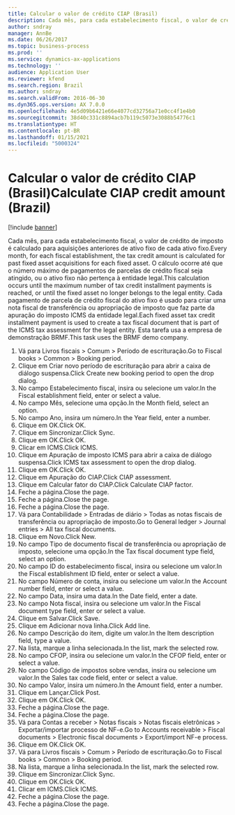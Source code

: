 ```yaml
---
title: Calcular o valor de crédito CIAP (Brasil)
description: Cada mês, para cada estabelecimento fiscal, o valor de crédito de imposto é calculado para aquisições anteriores de ativo fixo de cada ativo fixo.
author: sndray
manager: AnnBe
ms.date: 06/26/2017
ms.topic: business-process
ms.prod: ''
ms.service: dynamics-ax-applications
ms.technology: ''
audience: Application User
ms.reviewer: kfend
ms.search.region: Brazil
ms.author: sndray
ms.search.validFrom: 2016-06-30
ms.dyn365.ops.version: AX 7.0.0
ms.openlocfilehash: 4e5d09b6421e66e4077cd32756a71e0cc4f1e4b0
ms.sourcegitcommit: 38d40c331c8894acb7b119c5073e3088b54776c1
ms.translationtype: HT
ms.contentlocale: pt-BR
ms.lasthandoff: 01/15/2021
ms.locfileid: "5000324"
---
```

# <a name="calculate-ciap-credit-amount-brazil"></a><span data-ttu-id="30d2d-103">Calcular o valor de crédito CIAP (Brasil)</span><span class="sxs-lookup"><span data-stu-id="30d2d-103">Calculate CIAP credit amount (Brazil)</span></span>

[!include [banner](../../includes/banner.md)]

<span data-ttu-id="30d2d-104">Cada mês, para cada estabelecimento fiscal, o valor de crédito de imposto é calculado para aquisições anteriores de ativo fixo de cada ativo fixo.</span><span class="sxs-lookup"><span data-stu-id="30d2d-104">Every month, for each fiscal establishment, the tax credit amount is calculated for past fixed asset acquisitions for each fixed asset.</span></span> <span data-ttu-id="30d2d-105">O cálculo ocorre até que o número máximo de pagamentos de parcelas de crédito fiscal seja atingido, ou o ativo fixo não pertença à entidade legal.</span><span class="sxs-lookup"><span data-stu-id="30d2d-105">This calculation occurs until the maximum number of tax credit installment payments is reached, or until the fixed asset no longer belongs to the legal entity.</span></span> <span data-ttu-id="30d2d-106">Cada pagamento de parcela de crédito fiscal do ativo fixo é usado para criar uma nota fiscal de transferência ou apropriação de imposto que faz parte da apuração do imposto ICMS da entidade legal.</span><span class="sxs-lookup"><span data-stu-id="30d2d-106">Each fixed asset tax credit installment payment is used to create a tax fiscal document that is part of the ICMS tax assessment for the legal entity.</span></span> <span data-ttu-id="30d2d-107">Esta tarefa usa a empresa de demonstração BRMF.</span><span class="sxs-lookup"><span data-stu-id="30d2d-107">This task uses the BRMF demo company.</span></span>

1. <span data-ttu-id="30d2d-108">Vá para Livros fiscais > Comum > Período de escrituração.</span><span class="sxs-lookup"><span data-stu-id="30d2d-108">Go to Fiscal books > Common > Booking period.</span></span>
2. <span data-ttu-id="30d2d-109">Clique em Criar novo período de escrituração para abrir a caixa de diálogo suspensa.</span><span class="sxs-lookup"><span data-stu-id="30d2d-109">Click Create new booking period to open the drop dialog.</span></span>
3. <span data-ttu-id="30d2d-110">No campo Estabelecimento fiscal, insira ou selecione um valor.</span><span class="sxs-lookup"><span data-stu-id="30d2d-110">In the Fiscal establishment field, enter or select a value.</span></span>
4. <span data-ttu-id="30d2d-111">No campo Mês, selecione uma opção.</span><span class="sxs-lookup"><span data-stu-id="30d2d-111">In the Month field, select an option.</span></span>
5. <span data-ttu-id="30d2d-112">No campo Ano, insira um número.</span><span class="sxs-lookup"><span data-stu-id="30d2d-112">In the Year field, enter a number.</span></span>
6. <span data-ttu-id="30d2d-113">Clique em OK.</span><span class="sxs-lookup"><span data-stu-id="30d2d-113">Click OK.</span></span>
7. <span data-ttu-id="30d2d-114">Clique em Sincronizar.</span><span class="sxs-lookup"><span data-stu-id="30d2d-114">Click Sync.</span></span>
8. <span data-ttu-id="30d2d-115">Clique em OK.</span><span class="sxs-lookup"><span data-stu-id="30d2d-115">Click OK.</span></span>
9. <span data-ttu-id="30d2d-116">Clicar em ICMS.</span><span class="sxs-lookup"><span data-stu-id="30d2d-116">Click ICMS.</span></span>
10. <span data-ttu-id="30d2d-117">Clique em Apuração de imposto ICMS para abrir a caixa de diálogo suspensa.</span><span class="sxs-lookup"><span data-stu-id="30d2d-117">Click ICMS tax assessment to open the drop dialog.</span></span>
11. <span data-ttu-id="30d2d-118">Clique em OK.</span><span class="sxs-lookup"><span data-stu-id="30d2d-118">Click OK.</span></span>
12. <span data-ttu-id="30d2d-119">Clique em Apuração do CIAP.</span><span class="sxs-lookup"><span data-stu-id="30d2d-119">Click CIAP assessment.</span></span>
13. <span data-ttu-id="30d2d-120">Clique em Calcular fator do CIAP.</span><span class="sxs-lookup"><span data-stu-id="30d2d-120">Click Calculate CIAP factor.</span></span>
14. <span data-ttu-id="30d2d-121">Feche a página.</span><span class="sxs-lookup"><span data-stu-id="30d2d-121">Close the page.</span></span>
15. <span data-ttu-id="30d2d-122">Feche a página.</span><span class="sxs-lookup"><span data-stu-id="30d2d-122">Close the page.</span></span>
16. <span data-ttu-id="30d2d-123">Feche a página.</span><span class="sxs-lookup"><span data-stu-id="30d2d-123">Close the page.</span></span>
17. <span data-ttu-id="30d2d-124">Vá para Contabilidade > Entradas de diário > Todas as notas fiscais de transferência ou apropriação de imposto.</span><span class="sxs-lookup"><span data-stu-id="30d2d-124">Go to General ledger > Journal entries > All tax fiscal documents.</span></span>
18. <span data-ttu-id="30d2d-125">Clique em Novo.</span><span class="sxs-lookup"><span data-stu-id="30d2d-125">Click New.</span></span>
19. <span data-ttu-id="30d2d-126">No campo Tipo de documento fiscal de transferência ou apropriação de imposto, selecione uma opção.</span><span class="sxs-lookup"><span data-stu-id="30d2d-126">In the Tax fiscal document type field, select an option.</span></span>
20. <span data-ttu-id="30d2d-127">No campo ID do estabelecimento fiscal, insira ou selecione um valor.</span><span class="sxs-lookup"><span data-stu-id="30d2d-127">In the Fiscal establishment ID field, enter or select a value.</span></span>
21. <span data-ttu-id="30d2d-128">No campo Número de conta, insira ou selecione um valor.</span><span class="sxs-lookup"><span data-stu-id="30d2d-128">In the Account number field, enter or select a value.</span></span>
22. <span data-ttu-id="30d2d-129">No campo Data, insira uma data.</span><span class="sxs-lookup"><span data-stu-id="30d2d-129">In the Date field, enter a date.</span></span>
23. <span data-ttu-id="30d2d-130">No campo Nota fiscal, insira ou selecione um valor.</span><span class="sxs-lookup"><span data-stu-id="30d2d-130">In the Fiscal document type field, enter or select a value.</span></span>
24. <span data-ttu-id="30d2d-131">Clique em Salvar.</span><span class="sxs-lookup"><span data-stu-id="30d2d-131">Click Save.</span></span>
25. <span data-ttu-id="30d2d-132">Clique em Adicionar nova linha.</span><span class="sxs-lookup"><span data-stu-id="30d2d-132">Click Add line.</span></span>
26. <span data-ttu-id="30d2d-133">No campo Descrição do item, digite um valor.</span><span class="sxs-lookup"><span data-stu-id="30d2d-133">In the Item description field, type a value.</span></span>
27. <span data-ttu-id="30d2d-134">Na lista, marque a linha selecionada.</span><span class="sxs-lookup"><span data-stu-id="30d2d-134">In the list, mark the selected row.</span></span>
28. <span data-ttu-id="30d2d-135">No campo CFOP, insira ou selecione um valor.</span><span class="sxs-lookup"><span data-stu-id="30d2d-135">In the CFOP field, enter or select a value.</span></span>
29. <span data-ttu-id="30d2d-136">No campo Código de impostos sobre vendas, insira ou selecione um valor.</span><span class="sxs-lookup"><span data-stu-id="30d2d-136">In the Sales tax code field, enter or select a value.</span></span>
30. <span data-ttu-id="30d2d-137">No campo Valor, insira um número.</span><span class="sxs-lookup"><span data-stu-id="30d2d-137">In the Amount field, enter a number.</span></span>
31. <span data-ttu-id="30d2d-138">Clique em Lançar.</span><span class="sxs-lookup"><span data-stu-id="30d2d-138">Click Post.</span></span>
32. <span data-ttu-id="30d2d-139">Clique em OK.</span><span class="sxs-lookup"><span data-stu-id="30d2d-139">Click OK.</span></span>
33. <span data-ttu-id="30d2d-140">Feche a página.</span><span class="sxs-lookup"><span data-stu-id="30d2d-140">Close the page.</span></span>
34. <span data-ttu-id="30d2d-141">Feche a página.</span><span class="sxs-lookup"><span data-stu-id="30d2d-141">Close the page.</span></span>
35. <span data-ttu-id="30d2d-142">Vá para Contas a receber > Notas fiscais > Notas fiscais eletrônicas > Exportar/importar processo de NF-e.</span><span class="sxs-lookup"><span data-stu-id="30d2d-142">Go to Accounts receivable > Fiscal documents > Electronic fiscal documents > Export/import NF-e process.</span></span>
36. <span data-ttu-id="30d2d-143">Clique em OK.</span><span class="sxs-lookup"><span data-stu-id="30d2d-143">Click OK.</span></span>
37. <span data-ttu-id="30d2d-144">Vá para Livros fiscais > Comum > Período de escrituração.</span><span class="sxs-lookup"><span data-stu-id="30d2d-144">Go to Fiscal books > Common > Booking period.</span></span>
38. <span data-ttu-id="30d2d-145">Na lista, marque a linha selecionada.</span><span class="sxs-lookup"><span data-stu-id="30d2d-145">In the list, mark the selected row.</span></span>
39. <span data-ttu-id="30d2d-146">Clique em Sincronizar.</span><span class="sxs-lookup"><span data-stu-id="30d2d-146">Click Sync.</span></span>
40. <span data-ttu-id="30d2d-147">Clique em OK.</span><span class="sxs-lookup"><span data-stu-id="30d2d-147">Click OK.</span></span>
41. <span data-ttu-id="30d2d-148">Clicar em ICMS.</span><span class="sxs-lookup"><span data-stu-id="30d2d-148">Click ICMS.</span></span>
42. <span data-ttu-id="30d2d-149">Feche a página.</span><span class="sxs-lookup"><span data-stu-id="30d2d-149">Close the page.</span></span>
43. <span data-ttu-id="30d2d-150">Feche a página.</span><span class="sxs-lookup"><span data-stu-id="30d2d-150">Close the page.</span></span>

